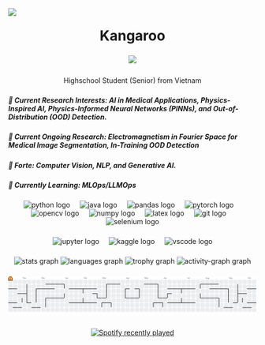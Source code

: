 <img align="left" src="https://visitor-badge.laobi.icu/badge?page_id=KangaOnGit.KangaOnGit&left_color=rebeccapurple&right_color=mediumpurple&left_text=Spectators"  />

###

<h1 align="center">Kangaroo</h1>

###

<div align="center">
  <img height="1000" src="https://media1.tenor.com/m/TgJoERtchegAAAAC/klein-moretti-klein.gif"  />
</div>

###

<p align="center">Highschool Student (Senior) from Vietnam</p>

###

<h5 align="left">🔭 Current Research Interests: AI in Medical Applications, Physics-Inspired AI, Physics-Informed Neural Networks (PINNs), and Out-of-Distribution (OOD) Detection.</h5>

###

<h5 align="left">📄 Current Ongoing Research: Electromagnetism in Fourier Space for Medical Image Segmentation, In-Training OOD Detection</h5>

###

<h5 align="left">📝 Forte: Computer Vision, NLP, and Generative AI.</h5>

###

<h5 align="left">🌱 Currently Learning: MLOps/LLMOps</h5>

###

<div align="center">
  <img src="https://cdn.jsdelivr.net/gh/devicons/devicon/icons/python/python-original.svg" height="40" alt="python logo"  />
  <img width="12" />
  <img src="https://cdn.jsdelivr.net/gh/devicons/devicon/icons/java/java-original.svg" height="40" alt="java logo"  />
  <img width="12" />
  <img src="https://cdn.jsdelivr.net/gh/devicons/devicon/icons/pandas/pandas-original.svg" height="40" alt="pandas logo"  />
  <img width="12" />
  <img src="https://cdn.jsdelivr.net/gh/devicons/devicon/icons/pytorch/pytorch-original.svg" height="40" alt="pytorch logo"  />
  <img width="12" />
  <img src="https://cdn.jsdelivr.net/gh/devicons/devicon/icons/opencv/opencv-original.svg" height="40" alt="opencv logo"  />
  <img width="12" />
  <img src="https://cdn.jsdelivr.net/gh/devicons/devicon/icons/numpy/numpy-original.svg" height="40" alt="numpy logo"  />
  <img width="12" />
  <img src="https://skillicons.dev/icons?i=latex" height="40" alt="latex logo"  />
  <img width="12" />
  <img src="https://cdn.simpleicons.org/git/F05032" height="40" alt="git logo"  />
  <img width="12" />
  <img src="https://cdn.jsdelivr.net/gh/devicons/devicon/icons/selenium/selenium-original.svg" height="40" alt="selenium logo"  />
</div>

###

<div align="center">
  <img src="https://cdn.simpleicons.org/jupyter/F37626" height="40" alt="jupyter logo"  />
  <img width="12" />
  <img src="https://cdn.jsdelivr.net/gh/devicons/devicon/icons/kaggle/kaggle-original.svg" height="40" alt="kaggle logo"  />
  <img width="12" />
  <img src="https://cdn.jsdelivr.net/gh/devicons/devicon/icons/vscode/vscode-original.svg" height="40" alt="vscode logo"  />
</div>

###

<div align="center">
  <img src="https://github-readme-stats.vercel.app/api?username=KangaOnGit&hide_title=false&hide_rank=false&show_icons=true&include_all_commits=true&count_private=true&disable_animations=false&theme=midnight-purple&locale=en&hide_border=true&order=1" height="150" alt="stats graph"  />
  <img src="https://github-readme-stats.vercel.app/api/top-langs?username=KangaOnGit&locale=en&hide_title=false&layout=compact&card_width=320&langs_count=15&theme=midnight-purple&hide_border=true&order=2" height="150" alt="languages graph"  />
  <img src="https://github-profile-trophy.vercel.app?username=KangaOnGit&theme=tokyonight&column=-1&row=1&margin-w=20&margin-h=8&no-bg=true&no-frame=true&order=4" height="150" alt="trophy graph"  />
  <img src="https://github-readme-activity-graph.vercel.app/graph?username=KangaOnGit&radius=16&theme=nightowl&area=true&order=5&hide_border=true&hide_title=false&custom_title=Contribution" height="300" alt="activity-graph graph"  />
</div>

###

<picture>
  <source media="(prefers-color-scheme: dark)" srcset="https://raw.githubusercontent.com/KangaOnGit/KangaOnGit/output/pacman-contribution-graph-dark.svg">
  <source media="(prefers-color-scheme: light)" srcset="https://raw.githubusercontent.com/KangaOnGit/KangaOnGit/output/pacman-contribution-graph.svg">
  <img alt="pacman contribution graph" src="https://raw.githubusercontent.com/KangaOnGit/KangaOnGit/output/pacman-contribution-graph.svg">
</picture>

###

<div align="center">
  <a href="https://open.spotify.com/user/316d5oscaxazkwfsvantt2bbkj4u">
    <img src="https://spotify-recently-played-readme.vercel.app/api?user=316d5oscaxazkwfsvantt2bbkj4u&count=10&unique=true" alt="Spotify recently played"  />
  </a>
</div>

###
